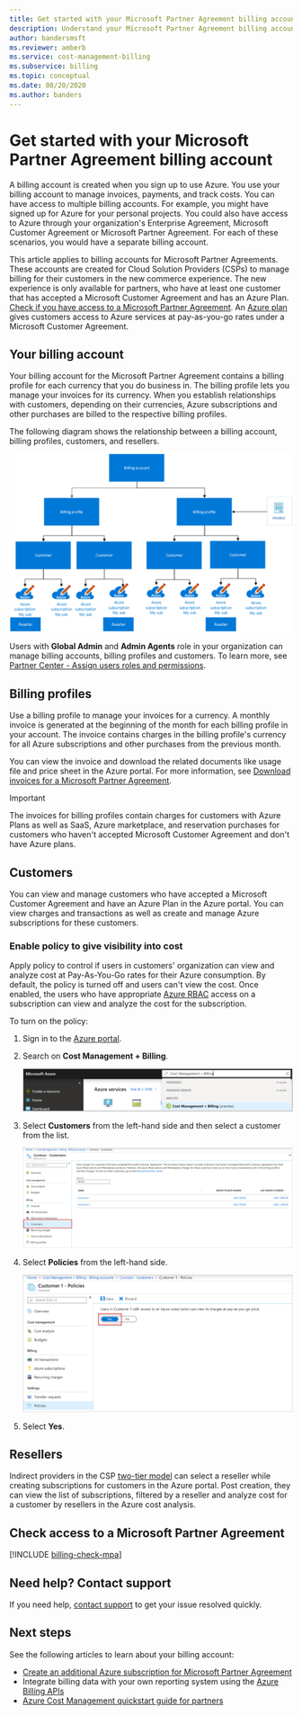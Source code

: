 ```yaml
---
title: Get started with your Microsoft Partner Agreement billing account - Azure CSP
description: Understand your Microsoft Partner Agreement billing account (CSP)
author: bandersmsft
ms.reviewer: amberb
ms.service: cost-management-billing
ms.subservice: billing
ms.topic: conceptual
ms.date: 08/20/2020
ms.author: banders
---
```


# Get started with your Microsoft Partner Agreement billing account

A billing account is created when you sign up to use Azure. You use your billing account to manage invoices, payments, and track costs. You can have access to multiple billing accounts. For example, you might have signed up for Azure for your personal projects. You could also have access to Azure through your organization's Enterprise Agreement, Microsoft Customer Agreement or Microsoft Partner Agreement. For each of these scenarios, you would have a separate billing account.

This article applies to billing accounts for Microsoft Partner Agreements. These accounts are created for Cloud Solution Providers (CSPs) to manage billing for their customers in the new commerce experience. The new experience is only available for partners, who have at least one customer that has accepted a Microsoft Customer Agreement and has an Azure Plan. [Check if you have access to a Microsoft Partner Agreement](#check-access-to-a-microsoft-partner-agreement). An [Azure plan](https://azure.microsoft.com/pricing/purchase-options/microsoft-customer-agreement/) gives customers access to Azure services at pay-as-you-go rates under a Microsoft Customer Agreement.

## Your billing account

Your billing account for the Microsoft Partner Agreement contains a billing profile for each currency that you do business in. The billing profile lets you manage your invoices for its currency. When you establish relationships with customers, depending on their currencies, Azure subscriptions and other purchases are billed to the respective billing profiles.

The following diagram shows the relationship between a billing account, billing profiles, customers, and resellers.

![Diagram showing the Microsoft Partner Agreement billing hierarchy](./media/mpa-overview/mpa-hierarchy.svg)

Users with  **Global Admin** and **Admin Agents** role in your organization can manage billing accounts, billing profiles and customers. To learn more, see [Partner Center - Assign users roles and permissions](/partner-center/permissions-overview).

## Billing profiles

Use a billing profile to manage your invoices for a currency. A monthly invoice is generated at the beginning of the month for each billing profile in your account. The invoice contains charges in the billing profile's currency for all Azure subscriptions and other purchases from the previous month.

You can view the invoice and download the related documents like usage file and price sheet in the Azure portal. For more information, see [Download invoices for a Microsoft Partner Agreement](download-azure-invoice.md).

> [!IMPORTANT]
>
> The invoices for billing profiles contain charges for customers with Azure Plans as well as SaaS, Azure marketplace, and reservation purchases for customers who haven't accepted Microsoft Customer Agreement and don't have Azure plans.

## Customers

You can view and manage customers who have accepted a Microsoft Customer Agreement and have an Azure Plan in the Azure portal. You can view charges and transactions as well as create and manage Azure subscriptions for these customers.

### Enable policy to give visibility into cost

Apply policy to control if users in customers' organization can view and analyze cost at Pay-As-You-Go rates for their Azure consumption. By default, the policy is turned off and users can't view the cost. Once enabled, the users who have appropriate [Azure RBAC](../../role-based-access-control/overview.md) access on a subscription can view and analyze the cost for the subscription.

To turn on the policy:

1. Sign in to the [Azure portal](https://portal.azure.com).

1. Search on **Cost Management + Billing**.

   ![Screenshot shows Azure portal search for Cost Management + Billing.](./media/mpa-overview/search-cmb.png)

1. Select **Customers** from the left-hand side and then select a customer from the list.

   ![Screenshot that shows selecting customer](./media/mpa-overview/mpa-customers.png)

1. Select **Policies** from the left-hand side.

   ![Screenshot that shows policies](./media/mpa-overview/mpa-change-policy.png)

1. Select **Yes**.

## Resellers

Indirect providers in the CSP [two-tier model](/partner-center) can select a reseller while creating subscriptions for customers in the Azure portal. Post creation, they can view the list of subscriptions, filtered by a reseller and analyze cost for a customer by resellers in the Azure cost analysis.

## Check access to a Microsoft Partner Agreement
[!INCLUDE [billing-check-mpa](../../../includes/billing-check-mpa.md)]

## Need help? Contact support

If you need help, [contact support](https://portal.azure.com/?#blade/Microsoft_Azure_Support/HelpAndSupportBlade) to get your issue resolved quickly.

## Next steps

See the following articles to learn about your billing account:

- [Create an additional Azure subscription for Microsoft Partner Agreement](../manage/create-subscription.md)
- Integrate billing data with your own reporting system using the [Azure Billing APIs](/rest/api/billing/)
- [Azure Cost Management quickstart guide for partners](../costs/get-started-partners.md)